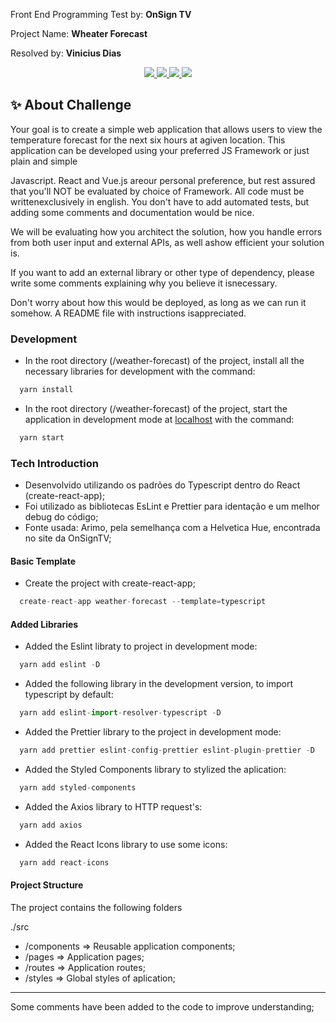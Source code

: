 <p>
  Front End Programming Test by: <strong>OnSign TV</strong>
</h3>
<p>
  Project Name: <strong>Wheater Forecast</strong>
</p>
<p>
  Resolved by: <strong>Vinicius Dias</strong>
</p>

<p align="center">
  <a aria-label="Node version" href="https://nodejs.org/en/blog/release/v12.16.3/">
    <img src="https://img.shields.io/badge/node.js@lts-12.14.1-informational?logo=Node.JS"></img>
  </a>
  <a aria-label="React version" href="https://github.com/facebook/react/blob/master/CHANGELOG.md#16131-march-19-2020">
    <img src="https://img.shields.io/badge/react-16.12.0-informational?logo=react"></img>
  </a>
  <a aria-label="Typescript version" href="https://www.npmjs.com/package/typescript/v/3.7.2">
    <img src="https://img.shields.io/npm/types/typescript"></img>
  </a>
  <a aria-label="Finished" href="https://rocketseat.com.br/week/aulas/11.0?aula=5">
    <img src="https://img.shields.io/badge/OnSignTV-done-green"></img>
  </a>
</p>

## :sparkles: About Challenge

Your goal is to create a simple web application that allows users to view the temperature forecast for the next six hours at agiven location.
This application can be developed using your preferred JS Framework or just plain and simple

Javascript. React and Vue.js areour personal preference, but rest assured that you'll NOT be evaluated by choice of Framework. All code must be writtenexclusively in english. You don't have to add automated tests, but adding some comments and documentation would be nice.

We will be evaluating how you architect the solution, how you handle errors from both user input and external APIs, as well ashow efficient your solution is.

If you want to add an external library or other type of dependency, please write some comments explaining why you believe it isnecessary.

Don't worry about how this would be deployed, as long as we can run it somehow. A README file with instructions isappreciated.

### Development

- In the root directory (/weather-forecast) of the project, install all the necessary libraries for development with the command:

```js
  yarn install
```

- In the root directory (/weather-forecast) of the project, start the application in development mode at [localhost](http://localhost:3000) with the command:

```js
  yarn start
```

### Tech Introduction

- Desenvolvido utilizando os padrões do Typescript dentro do React (create-react-app);
- Foi utilizado as bibliotecas EsLint e Prettier para identação e um melhor debug do código;
- Fonte usada: Arimo, pela semelhança com a Helvetica Hue, encontrada no site da OnSignTV;

#### Basic Template

- Create the project with create-react-app;

```js
  create-react-app weather-forecast --template=typescript
```

#### Added Libraries

- Added the Eslint libraty to project in development mode:

```js
  yarn add eslint -D
```

- Added the following library in the development version, to import typescript by default:

```js
  yarn add eslint-import-resolver-typescript -D
```

- Added the Prettier library to the project in development mode:

```js
  yarn add prettier eslint-config-prettier eslint-plugin-prettier -D
```

- Added the Styled Components library to stylized the aplication:

```js
  yarn add styled-components
```

- Added the Axios library to HTTP request's:

```js
  yarn add axios
```

- Added the React Icons library to use some icons:

```js
  yarn add react-icons
```

#### Project Structure

The project contains the following folders

./src

- /components => Reusable application components;
- /pages => Application pages;
- /routes => Application routes;
- /styles => Global styles of aplication;

---

Some comments have been added to the code to improve understanding;
